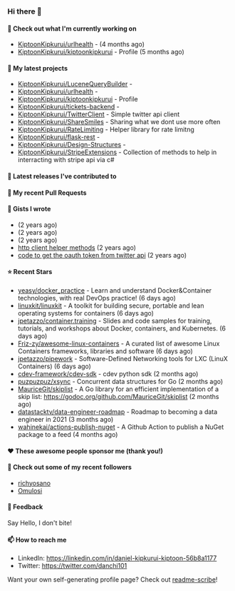 
### Hi there 👋

#### 👷 Check out what I'm currently working on

- [KiptoonKipkurui/urlhealth](https://github.com/KiptoonKipkurui/urlhealth) -  (4 months ago)
- [KiptoonKipkurui/kiptoonkipkurui](https://github.com/KiptoonKipkurui/kiptoonkipkurui) - Profile (5 months ago)

#### 🌱 My latest projects

- [KiptoonKipkurui/LuceneQueryBuilder](https://github.com/KiptoonKipkurui/LuceneQueryBuilder) - 
- [KiptoonKipkurui/urlhealth](https://github.com/KiptoonKipkurui/urlhealth) - 
- [KiptoonKipkurui/kiptoonkipkurui](https://github.com/KiptoonKipkurui/kiptoonkipkurui) - Profile
- [KiptoonKipkurui/tickets-backend](https://github.com/KiptoonKipkurui/tickets-backend) - 
- [KiptoonKipkurui/TwitterClient](https://github.com/KiptoonKipkurui/TwitterClient) - Simple twitter api client
- [KiptoonKipkurui/ShareSmiles](https://github.com/KiptoonKipkurui/ShareSmiles) - Sharing what we dont use more often
- [KiptoonKipkurui/RateLimiting](https://github.com/KiptoonKipkurui/RateLimiting) - Helper library for rate limitng 
- [KiptoonKipkurui/flask-rest](https://github.com/KiptoonKipkurui/flask-rest) - 
- [KiptoonKipkurui/Design-Structures](https://github.com/KiptoonKipkurui/Design-Structures) - 
- [KiptoonKipkurui/StripeExtensions](https://github.com/KiptoonKipkurui/StripeExtensions) - Collection of methods to help in interracting with stripe api via c#

#### 🔭 Latest releases I've contributed to


#### 🔨 My recent Pull Requests



#### 📓 Gists I wrote

- [](https://gist.github.com/75f8e6859120ff76384203162ff71031) (2 years ago)
- [](https://gist.github.com/36d123dbcfae3aa16c9fa05d14b77e70) (2 years ago)
- [](https://gist.github.com/03aa6a9e4d1f6e83ffe6ce69bac8ade0) (2 years ago)
- [http client helper methods](https://gist.github.com/42b4af13921bcb86f7f2aa61d76dc5f3) (2 years ago)
- [code to get the oauth token from twitter api](https://gist.github.com/4f857e433d186cdd79501c0bd4bff8b9) (2 years ago)

#### ⭐ Recent Stars

- [yeasy/docker_practice](https://github.com/yeasy/docker_practice) - Learn and understand Docker&amp;Container technologies, with real DevOps practice! (6 days ago)
- [linuxkit/linuxkit](https://github.com/linuxkit/linuxkit) - A toolkit for building secure, portable and lean operating systems for containers (6 days ago)
- [jpetazzo/container.training](https://github.com/jpetazzo/container.training) - Slides and code samples for training, tutorials, and workshops about Docker, containers, and Kubernetes. (6 days ago)
- [Friz-zy/awesome-linux-containers](https://github.com/Friz-zy/awesome-linux-containers) - A curated list of awesome Linux Containers frameworks, libraries and software (6 days ago)
- [jpetazzo/pipework](https://github.com/jpetazzo/pipework) - Software-Defined Networking tools for LXC (LinuX Containers) (6 days ago)
- [cdev-framework/cdev-sdk](https://github.com/cdev-framework/cdev-sdk) - cdev python sdk (2 months ago)
- [puzpuzpuz/xsync](https://github.com/puzpuzpuz/xsync) - Concurrent data structures for Go (2 months ago)
- [MauriceGit/skiplist](https://github.com/MauriceGit/skiplist) - A Go library for an efficient implementation of a skip list: https://godoc.org/github.com/MauriceGit/skiplist (2 months ago)
- [datastacktv/data-engineer-roadmap](https://github.com/datastacktv/data-engineer-roadmap) - Roadmap to becoming a data engineer in 2021 (3 months ago)
- [wahinekai/actions-publish-nuget](https://github.com/wahinekai/actions-publish-nuget) - A Github Action to publish a NuGet package to a feed (4 months ago)

#### ❤️ These awesome people sponsor me (thank you!)


#### 👯 Check out some of my recent followers

- [richyosano](https://github.com/richyosano)
- [Omulosi](https://github.com/Omulosi)

#### 💬 Feedback

Say Hello, I don't bite!

#### 📫 How to reach me
- LinkedIn: https://linkedin.com/in/daniel-kipkurui-kiptoon-56b8a1177
- Twitter: https://twitter.com/danchi101


Want your own self-generating profile page? Check out [readme-scribe](https://github.com/muesli/readme-scribe)!
